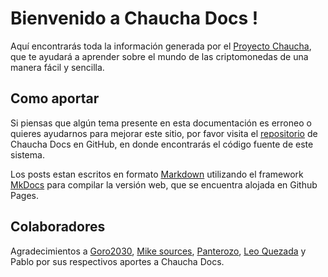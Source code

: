# Bienvenido a Chaucha Docs !

Aquí encontrarás toda la información generada por el [Proyecto Chaucha](http://www.chaucha.cl/), que te ayudará a aprender sobre el mundo de las criptomonedas de una manera fácil y sencilla.

## Como aportar

Si piensas que algún tema presente en esta documentación es erroneo o quieres ayudarnos para mejorar este sitio, por favor visita el [repositorio](https://github.com/proyecto-chaucha/docs) de Chaucha Docs en GitHub, en donde encontrarás el código fuente de este sistema.

Los posts estan escritos en formato [Markdown](https://es.wikipedia.org/wiki/Markdown) utilizando el framework [MkDocs](http://www.mkdocs.org) para compilar la versión web, que se encuentra alojada en Github Pages.

## Colaboradores

Agradecimientos a [Goro2030](https://github.com/Goro2030), [Mike sources](https://t.me/mikesources), [Panterozo](https://github.com/panterozo), [Leo Quezada](https://www.facebook.com/Leo8bits/) y Pablo por sus respectivos aportes a Chaucha Docs.